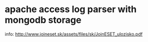 # apache access log parser with mongodb storage

info: http://www.joineset.sk/assets/files/sk/JoinESET_ulozisko.pdf
